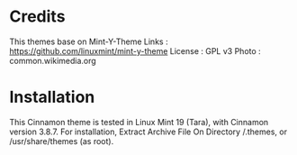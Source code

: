 Credits
=======

This themes base on Mint-Y-Theme 
Links : https://github.com/linuxmint/mint-y-theme
License : GPL v3
Photo : common.wikimedia.org

Installation
============
This Cinnamon theme is tested in Linux Mint 19 (Tara), with Cinnamon version 3.8.7. For installation, Extract Archive File On Directory /.themes, or /usr/share/themes (as root).

